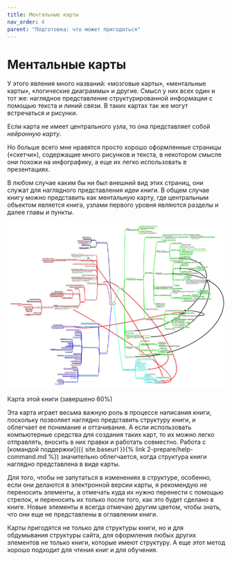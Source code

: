 ```yaml
---
title: Ментальные карты
nav_order: 4
parent: "Подготовка: что может пригодиться"
---
```



# Ментальные карты

У этого явления много названий: «мозговые карты», «ментальные карты»,
«логические диаграммы» и другие.  Смысл у них всех один и тот же:
наглядное представление структурированной информации с помощью текста
и линий связи.  В таких картах так же могут встречаться и рисунки.

Если карта не имеет центрального узла, то она представляет собой
*нейронную карту*.

Но больше всего мне нравятся просто хорошо оформленные страницы
(«скетчи»), содержащие много рисунков и текста, в некотором смысле они
похожи на инфографику, а еще их легко использовать в презентациях.

В любом случае каким бы ни был внешний вид этих страниц, они служат
для наглядного представления идеи книги.  В общем случае книгу можно
представить как ментальную карту, где центральным объектом является
книга, узлами первого уровня являются разделы и далее главы и пункты.

<img src="book-mindmap.jpg" alt="Карта этой книги">

Карта этой книги (завершено 60%)

Эта карта играет весьма важную роль в процессе написания книги,
поскольку позволяет наглядно представить структуру книги, и облегчает
ее понимание и оттачивание.  А если использовать компьютерные средства
для создания таких карт, то их можно легко отправлять, вносить в них
правки и работать совместно.  Работа с [командой поддержки]({{ site.baseurl }}{% link 2-prepare/help-command.md %})
значительно облегчается, когда структура книги наглядно представлена в
виде карты.

Для того, чтобы не запутаться в изменениях в структуре, особенно, если
они делаются в электронной версии карты, я рекомендую не переносить
элементы, а отмечать куда их нужно перенести с помощью стрелок, и
переносить их только после того, как это будет сделано в книге.  Новые
элементы я всегда отмечаю другим цветом, чтобы знать, что они еще не
представлены в оглавлении книги.

Карты пригодятся не только для структуры книги, но и для обдумывания
структуры сайта, для оформления любых других элементов не только
книги, которые имеют структуру.  А еще этот метод хорошо подходит для
чтения книг и для обучения.
